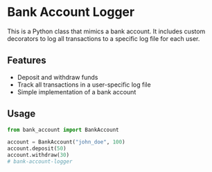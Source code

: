 # Bank Account Logger

This is a Python class that mimics a bank account. It includes custom decorators to log all transactions to a specific log file for each user.

## Features
- Deposit and withdraw funds
- Track all transactions in a user-specific log file
- Simple implementation of a bank account

## Usage

```python
from bank_account import BankAccount

account = BankAccount("john_doe", 100)
account.deposit(50)
account.withdraw(30)
# bank-account-logger
